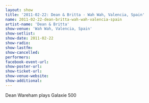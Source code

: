 ```yaml
---
layout: show
title: '2011-02-22: Dean & Britta - Wah Wah, Valencia, Spain'
name: 2011-02-22-dean-britta-wah-wah-valencia-spain
artist-name: 'Dean & Britta'
show-venue: 'Wah Wah, Valencia, Spain'
show-setlist: 
show-date: 2011-02-22
show-radio: 
show-lastfm: 
show-cancelled: 
performers: 
facebook-event-url: 
show-poster-url: 
show-ticket-url: 
show-venue-website: 
show-additional: 
---
```


Dean Wareham plays Galaxie 500